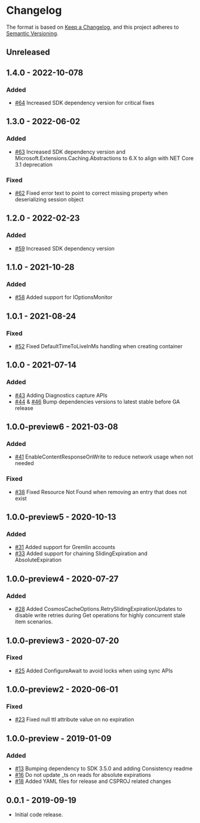 # Changelog

The format is based on [Keep a Changelog](https://keepachangelog.com/en/1.0.0/), and this project adheres to [Semantic Versioning](https://semver.org/spec/v2.0.0.html).

## Unreleased

## <a name="1.4.0"/> 1.4.0 - 2022-10-078

### Added

- [#64](https://github.com/Azure/Microsoft.Extensions.Caching.Cosmos/pull/64) Increased SDK dependency version for critical fixes

## <a name="1.3.0"/> 1.3.0 - 2022-06-02

### Added

- [#63](https://github.com/Azure/Microsoft.Extensions.Caching.Cosmos/pull/63) Increased SDK dependency version and Microsoft.Extensions.Caching.Abstractions to 6.X to align with NET Core 3.1 deprecation

### Fixed

- [#62](https://github.com/Azure/Microsoft.Extensions.Caching.Cosmos/pull/62) Fixed error text to point to correct missing property when deserializing session object

## <a name="1.2.0"/> 1.2.0 - 2022-02-23

### Added

- [#59](https://github.com/Azure/Microsoft.Extensions.Caching.Cosmos/pull/59) Increased SDK dependency version

## <a name="1.1.0"/> 1.1.0 - 2021-10-28

### Added

- [#58](https://github.com/Azure/Microsoft.Extensions.Caching.Cosmos/pull/58) Added support for IOptionsMonitor


## <a name="1.0.1"/> 1.0.1 - 2021-08-24

### Fixed

- [#52](https://github.com/Azure/Microsoft.Extensions.Caching.Cosmos/pull/52) Fixed DefaultTimeToLiveInMs handling when creating container

## <a name="1.0.0"/> 1.0.0 - 2021-07-14

### Added

- [#43](https://github.com/Azure/Microsoft.Extensions.Caching.Cosmos/pull/43) Adding Diagnostics capture APIs
- [#44](https://github.com/Azure/Microsoft.Extensions.Caching.Cosmos/pull/44) & [#46](https://github.com/Azure/Microsoft.Extensions.Caching.Cosmos/pull/46) Bump dependencies versions to latest stable before GA release

## <a name="1.0.0-preview6"/> 1.0.0-preview6 - 2021-03-08

### Added

- [#41](https://github.com/Azure/Microsoft.Extensions.Caching.Cosmos/pull/41) EnableContentResponseOnWrite to reduce network usage when not needed

### Fixed

- [#38](https://github.com/Azure/Microsoft.Extensions.Caching.Cosmos/pull/38) Fixed Resource Not Found when removing an entry that does not exist

## <a name="1.0.0-preview5"/> 1.0.0-preview5 - 2020-10-13

### Added

- [#31](https://github.com/Azure/Microsoft.Extensions.Caching.Cosmos/pull/31) Added support for Gremlin accounts
- [#33](https://github.com/Azure/Microsoft.Extensions.Caching.Cosmos/pull/33) Added support for chaining SlidingExpiration and AbsoluteExpiration

## <a name="1.0.0-preview4"/> 1.0.0-preview4 - 2020-07-27

### Added

- [#28](https://github.com/Azure/Microsoft.Extensions.Caching.Cosmos/pull/28) Added CosmosCacheOptions.RetrySlidingExpirationUpdates to disable write retries during Get operations for highly concurrent stale item scenarios.

## <a name="1.0.0-preview3"/> 1.0.0-preview3 - 2020-07-20

### Fixed

- [#25](https://github.com/Azure/Microsoft.Extensions.Caching.Cosmos/pull/25) Added ConfigureAwait to avoid locks when using sync APIs

## <a name="1.0.0-preview2"/> 1.0.0-preview2 - 2020-06-01

### Fixed

- [#23](https://github.com/Azure/Microsoft.Extensions.Caching.Cosmos/pull/23) Fixed null ttl attribute value on no expiration

## <a name="1.0.0-preview"/> 1.0.0-preview - 2019-01-09

### Added

- [#13](https://github.com/Azure/Microsoft.Extensions.Caching.Cosmos/pull/13) Bumping dependency to SDK 3.5.0 and adding Consistency readme
- [#16](https://github.com/Azure/Microsoft.Extensions.Caching.Cosmos/pull/16) Do not update \_ts on reads for absolute expirations
- [#18](https://github.com/Azure/Microsoft.Extensions.Caching.Cosmos/pull/18) Added YAML files for release and CSPROJ related changes

## <a name="0.0.1"/> 0.0.1 - 2019-09-19

- Initial code release.
